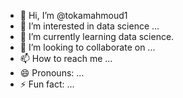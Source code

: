 - 👋 Hi, I’m @tokamahmoud1
- 👀 I’m interested in data science ...
- 🌱 I’m currently learning data science.
- 💞️ I’m looking to collaborate on ...
- 📫 How to reach me ...
- 😄 Pronouns: ...
- ⚡ Fun fact: ...

<!---
tokamahmoud1/tokamahmoud1 is a ✨ special ✨ repository because its `README.md` (this file) appears on your GitHub profile.
You can click the Preview link to take a look at your changes.
--->
